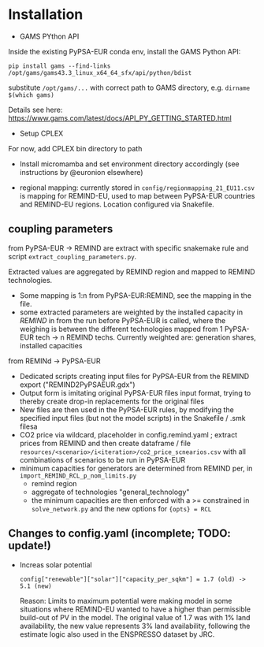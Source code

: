 # Installation 

* GAMS PYthon API

Inside the existing PyPSA-EUR conda env, install the GAMS Python API:

```
pip install gams --find-links /opt/gams/gams43.3_linux_x64_64_sfx/api/python/bdist
```

substitute `/opt/gams/...` with correct path to GAMS directory, e.g. `dirname $(which gams)`

Details see here: https://www.gams.com/latest/docs/API_PY_GETTING_STARTED.html

* Setup CPLEX

For now, add CPLEX bin directory to path

* Install micromamba and set environment directory accordingly (see instructions by @euronion elsewhere)

* regional mapping: currently stored in `config/regionmapping_21_EU11.csv` is mapping for REMIND-EU, used to map between PyPSA-EUR countries and REMIND-EU regions. Location configured via Snakefile.


## coupling parameters


from PyPSA-EUR -> REMIND are extract with specific snakemake rule and script `extract_coupling_parameters.py`.

Extracted values are aggregated by REMIND region and mapped to REMIND technologies.

* Some mapping is 1:n from PyPSA-EUR:REMIND, see the mapping in the file.
* some extracted parameters are weighted by the installed capacity in *REMIND* in from the run before PyPSA-EUR is called, where the weighing is between the different technologies mapped from 1 PyPSA-EUR tech -> n REMIND techs. Currently weighted are: generation shares, installed capacities


from REMINd -> PyPSA-EUR

* Dedicated scripts creating input files for PyPSA-EUR from the REMIND export ("REMIND2PyPSAEUR.gdx")
* Output form is imitating original PyPSA-EUR files input format, trying to thereby create drop-in replacements for the original files
* New files are then used in the PyPSA-EUR rules, by modifying the specified input files (but not the model scripts) in the Snakefile / <rules>.smk filesa
* CO2 price via wildcard, placeholder in config.remind.yaml ; extract prices from REMIND and then create dataframe / file `resources/<scenario>/i<iteration>/co2_price_scnearios.csv` with all combinations of scenarios to be run in PyPSA-EUR
* minimum capacities for generators are determined from REMIND per, in `import_REMIND_RCL_p_nom_limits.py`
    * remind region
    * aggregate of technologies "general_technology"
    * the minimum capacities are then enforced with a >= constrained in `solve_network.py` and the new options for `{opts} = RCL`

## Changes to config.yaml (incomplete; TODO: update!)

* Increas solar potential
    ```
    config["renewable"]["solar"]["capacity_per_sqkm"] = 1.7 (old) -> 5.1 (new)
    ```
    Reason: Limits to maximum potential were making model in some situations where REMIND-EU wanted to have a higher than permissible build-out of PV in the model.
    The original value of 1.7 was with 1% land availability, the new value represents 3% land availability, following the estimate logic also used in the ENSPRESSO dataset by JRC.
